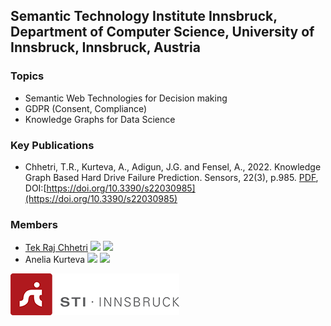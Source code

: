 ## Semantic Technology Institute Innsbruck, Department of Computer Science, University of Innsbruck, Innsbruck, Austria


### Topics
- Semantic Web Technologies for Decision making
- GDPR (Consent, Compliance)
- Knowledge Graphs for Data Science 

### Key Publications
- Chhetri, T.R., Kurteva, A., Adigun, J.G. and Fensel, A., 2022. Knowledge Graph Based Hard Drive Failure Prediction. Sensors, 22(3), p.985. [PDF](https://www.mdpi.com/1424-8220/22/3/985/pdf), DOI:[https://doi.org/10.3390/s22030985](https://doi.org/10.3390/s22030985)

### Members
- [Tek Raj Chhetri](http://tekrajchhetri.com) <a href="https://scholar.google.com/citations?user=QfpwmIIAAAAJ&hl=en" target="_blank"><img src="https://i.postimg.cc/mgkyKtVb/google-scholar-square.png" width=10/></a> <a href="https://www.linkedin.com/in/tekrajchhetri/?_l=en_US" target="_blank"><img src="https://i.postimg.cc/3J5wP6BW/317725-linkedin-social-icon.png" width=12/></a>
- Anelia Kurteva <a href="https://scholar.google.com/citations?user=oBtLlYUAAAAJ&hl=en" target="_blank"><img src="https://i.postimg.cc/mgkyKtVb/google-scholar-square.png" width=10/></a> <a href="https://www.linkedin.com/in/aneliakurteva/" target="_blank"><img src="https://i.postimg.cc/3J5wP6BW/317725-linkedin-social-icon.png" width=12/></a>


![](sti_logo.png)

